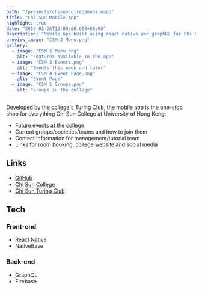 ```yaml
---
path: "/projects/chisuncollegemobileapp"
title: "Chi Sun Mobile App"
highlight: true
date: "2019-03-26T12:00:00.000+08:00"
description: "Mobile app built using react native and graphQL for Chi Sun College of University of Hong Kong."
preview_image: "CSM 2 Menu.png"
gallery:
  - image: "CSM 2 Menu.png"
    alt: "Features available in the app"
  - image: "CSM 3 Events.png"
    alt: "Events this week and later"
  - image: "CSM 4 Event Page.png"
    alt: "Event Page"
  - image: "CSM 5 Groups.png"
    alt: "Groups in the college"
---
```


Developed by the college's Turing Club, the mobile app is the one-stop shop for everything Chi Sun College at University of Hong Kong:

- Future events at the college
- Current groups/societies/teams and how to join them
- Contact information for management/tutorial team
- Links for room booking, college website and social media

## Links

- [GitHub](https://github.com/hkuturingclub/ChiSunApp)
- [Chi Sun College](http://www.chisuncollege.hku.hk/)
- [Chi Sun Turing Club](https://github.com/hkuturingclub)

## Tech

### Front-end

- React Native
- NativeBase

### Back-end

- GraphQL
- Firebase
